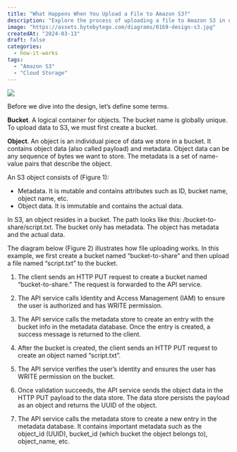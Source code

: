 ```yaml
---
title: "What Happens When You Upload a File to Amazon S3?"
description: "Explore the process of uploading a file to Amazon S3 in detail."
image: "https://assets.bytebytego.com/diagrams/0169-design-s3.jpg"
createdAt: "2024-03-13"
draft: false
categories:
  - how-it-works
tags:
  - "Amazon S3"
  - "Cloud Storage"
---
```


![](https://assets.bytebytego.com/diagrams/0169-design-s3.jpg)

Before we dive into the design, let’s define some terms.

**Bucket**. A logical container for objects. The bucket name is globally unique. To upload data to S3, we must first create a bucket.

**Object**. An object is an individual piece of data we store in a bucket. It contains object data (also called payload) and metadata. Object data can be any sequence of bytes we want to store. The metadata is a set of name-value pairs that describe the object.

An S3 object consists of (Figure 1):

*   Metadata. It is mutable and contains attributes such as ID, bucket name, object name, etc.
*   Object data. It is immutable and contains the actual data.

In S3, an object resides in a bucket. The path looks like this: /bucket-to-share/script.txt. The bucket only has metadata. The object has metadata and the actual data.

The diagram below (Figure 2) illustrates how file uploading works. In this example, we first create a bucket named “bucket-to-share” and then upload a file named “script.txt” to the bucket.

1.  The client sends an HTTP PUT request to create a bucket named “bucket-to-share.” The request is forwarded to the API service.

2.  The API service calls Identity and Access Management (IAM) to ensure the user is authorized and has WRITE permission.

3.  The API service calls the metadata store to create an entry with the bucket info in the metadata database. Once the entry is created, a success message is returned to the client.

4.  After the bucket is created, the client sends an HTTP PUT request to create an object named “script.txt”.

5.  The API service verifies the user’s identity and ensures the user has WRITE permission on the bucket.

6.  Once validation succeeds, the API service sends the object data in the HTTP PUT payload to the data store. The data store persists the payload as an object and returns the UUID of the object.

7.  The API service calls the metadata store to create a new entry in the metadata database. It contains important metadata such as the object\_id (UUID), bucket\_id (which bucket the object belongs to), object\_name, etc.
